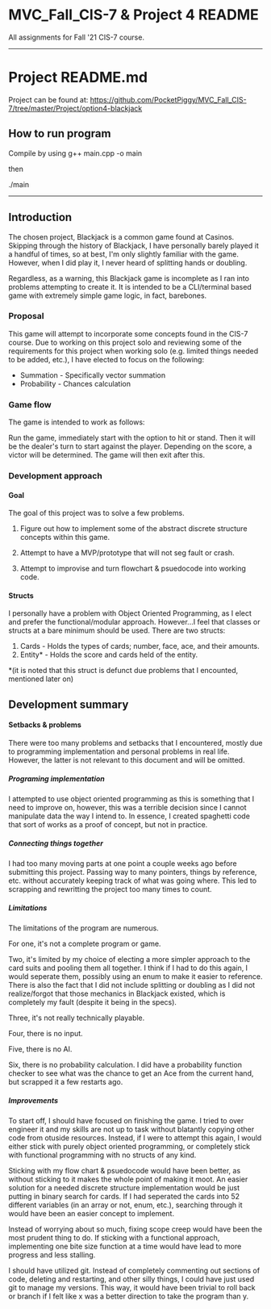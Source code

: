 # MVC_Fall_CIS-7 & Project 4 README
All assignments for Fall '21 CIS-7 course.

____

# Project README.md

Project can be found at: https://github.com/PocketPiggy/MVC_Fall_CIS-7/tree/master/Project/option4-blackjack

## How to run program

Compile by using g++ main.cpp -o main

then

./main
____

## Introduction

The chosen project, Blackjack is a common game found at Casinos. Skipping through the history of Blackjack, I have personally barely played it a handful of times, so at best, I'm only slightly familiar with the game. However, when I did play it, I never heard of splitting hands or doubling.

Regardless, as a warning, this Blackjack game is incomplete as I ran into problems attempting to create it. It is intended to be a CLI/terminal based game with extremely simple game logic, in fact, barebones.

### Proposal

This game will attempt to incorporate some concepts found in the CIS-7 course. Due to working on this project solo and reviewing some of the requirements for this project when working solo (e.g. limited things needed to be added, etc.), I have elected to focus on the following:

* Summation - Specifically vector summation
* Probability - Chances calculation


### Game flow

The game is intended to work as follows:

Run the game, immediately start with the option to hit or stand. Then it will be the dealer's turn to start against the player. Depending on the score, a victor will be determined. The game will then exit after this.


### Development approach

#### Goal

The goal of this project was to solve a few problems.

1. Figure out how to implement some of the abstract discrete structure concepts within this game.

2. Attempt to have a MVP/prototype that will not seg fault or crash.

3. Attempt to improvise and turn flowchart & psuedocode into working code.


#### Structs

I personally have a problem with Object Oriented Programming, as I elect and
prefer the functional/modular approach. However...I feel that classes or structs
at a bare minimum should be used. There are two structs:

1. Cards - Holds the types of cards; number, face, ace, and their amounts.
2. Entity* - Holds the score and cards held of the entity.

*(it is noted that this struct is defunct due problems that I encounted, mentioned later on)

## Development summary

#### Setbacks & problems

There were too many problems and setbacks that I encountered, mostly due to programming implementation and personal problems in real life. However, the latter is not relevant to this document and will be omitted.

##### Programing implementation

I attempted to use object oriented programming as this is something that I need to improve on, however, this was a terrible decision since I cannot manipulate data the way I intend to. In essence, I created spaghetti code that sort of works as a proof of concept, but not in practice.

##### Connecting things together

I had too many moving parts at one point a couple weeks ago before submitting this project. Passing way to many pointers, things by reference, etc. without accurately keeping track of what was going where. This led to scrapping and rewritting the project too many times to count.

##### Limitations

The limitations of the program are numerous.

For one, it's not a complete program or game.

Two, it's limited by my choice of electing a more simpler approach to the card suits and pooling them all together. I think if I had to do this again, I would seperate them, possibly using an enum to make it easier to reference. There is also the fact that I did not include splitting or doubling as I did not realize/forgot that those mechanics in Blackjack existed, which is completely my fault (despite it being in the specs). 

Three, it's not really technically playable.

Four, there is no input.

Five, there is no AI.

Six, there is no probability calculation. I did have a probability function checker to see what was the chance to get an Ace from the current hand, but scrapped it a few restarts ago.

##### Improvements

To start off, I should have focused on finishing the game. I tried to over engineer it and my skills are not up to task without blatantly copying other code from otuside resources. Instead, if I were to attempt this again, I would either stick with purely object oriented programming, or completely stick with functional programming with no structs of any kind.

Sticking with my flow chart & psuedocode would have been better, as without sticking to it makes the whole point of making it moot. An easier solution for a needed discrete structure implementation would be just putting in binary search for cards. If I had seperated the  cards into 52 different variables (in an array or not, enum, etc.), searching through it would have been an easier concept to implement.

Instead of worrying about so much, fixing scope creep would have been the most prudent thing to do. If sticking with a functional approach, implementing one bite size function at a time would have lead to more progress and less stalling.

I should have utilized git. Instead of completely commenting out sections of code, deleting and restarting, and other silly things, I could have just used git to manage my versions. This way, it would have been trivial to roll back or branch if I felt like x was a better direction to take the program than y.
